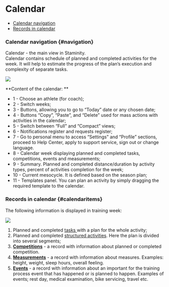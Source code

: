 # Calendar

* [Calendar navigation](#navigation)
* [Records in calendar](#calendaritems)

### Calendar navigation {#navigation}

Calendar - the main view in Staminity.  
Calendar contains schedule of planned and completed activities for the week. It will help to estimate the progress of the plan’s execution and complexity of separate tasks.

![](https://content.staminity.com/assets/images/_new/calendar/calendar-navigation.png)

**Content of the calendar: **

* 1 - Choose an athlete \(for coach\);
* 2 - Switch weeks;
* 3 - Buttons, allowing you to go to “Today” date or any chosen date;
* 4 - Buttons “Copy”, “Paste”, and “Delete” used for mass actions with activities in the calendar;
* 5 - Switch between “Full” and “Compact” views;
* 6 - Notifications register and requests register;
* 7 - Go to personal menu to access “Settings” and “Profile” sections, proceed to Help Center, apply to support service, sign out or change language.
* 8 - Calendar week displaying planned and completed tasks, competitions, events and measurements;
* 9 - Summary. Planned and completed distance/duration by activity types, percent of activities completion for the week;
* 10 - Current mesocycle. It is defined based on the season plan;
* 11 - Templates panel. You can plan an activity by simply dragging the required template to the calendar.

### Records in calendar {#calendaritems}

The following information is displayed in training week:

![](https://content.staminity.com/assets/images/_new/calendar/calendar-calendaritems.png)

1. Planned and completed [tasks ](/basics/create-plan-activity.md)with a plan for the whole activity;
2. Planned and completed [structured activities](/basics/create-plan-activity.md). Here the plan is divided into several segments;
3. [**Competitions**](/basics/competition.md) - a record with information about planned or completed competition.
4. [**Measurements**](/basics/create-record.md#measurement) - a record with information about measures. Examples: height, weight, sleep hours, overall feeling.
5. [**Events**](/basics/create-record.md#event) - a record with information about an important for the training process event that has happened or is planned to happen. Examples of events; rest day, medical examination, bike servicing, travel etc.



